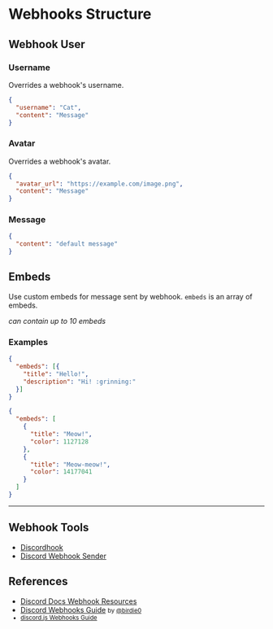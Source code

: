 # Webhooks Structure

## Webhook User

### Username

Overrides a webhook's username.

```json
{
  "username": "Cat",
  "content": "Message"
}
```

<!-- ![embedded username example](/assets/embeddedUsername.png) -->

### Avatar

Overrides a webhook's avatar.

```json
{
  "avatar_url": "https://example.com/image.png",
  "content": "Message"
}
```

<!-- ![embedded username example](/assets/embeddedUsername.png) -->

### Message

```json
{
  "content": "default message"
}
```

<!-- ![embedded username example](/assets/embeddedUsername.png) -->

## Embeds

Use custom embeds for message sent by webhook.
`embeds` is an array of embeds.

<!-- markdownlint-disable -->
*can contain up to 10 embeds*

### Examples

```json
{
  "embeds": [{
    "title": "Hello!",
    "description": "Hi! :grinning:"
  }]
}
```

```json
{
  "embeds": [
    {
      "title": "Meow!",
      "color": 1127128
    },
    {
      "title": "Meow-meow!",
      "color": 14177041
    }
  ]
}
```

---

## Webhook Tools

- [Discordhook](https://discohook.org)
- [Discord Webhook Sender](https://toolscord.com/webhook)

## References

- [Discord Docs Webhook Resources](https://discord.com/developers/docs/resources/webhook)
- [Discord Webhooks Guide](https://birdie0.github.io/discord-webhooks-guide) <small> by [@birdie0](https://github.com/birdie0)
- [discord.js Webhooks Guide](https://discordjs.guide/popular-topics/webhooks.html#what-is-a-webhook)
